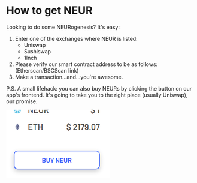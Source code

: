 # How to get NEUR

Looking to do some NEURogenesis? It's easy:

1. Enter one of the exchanges where NEUR is listed:
   * Uniswap
   * Sushiswap
   * 1Inch
2. Please verify our smart contract address to be as follows: \(Etherscan/BSCScan link\)
3. Make a transaction...and...you're awesome.

P.S. A small lifehack: you can also buy NEURs by clicking the button on our app's frontend. It's going to take you to the right place \(usually Uniswap\), our promise. 

![](.gitbook/assets/image%20%2811%29.png)

